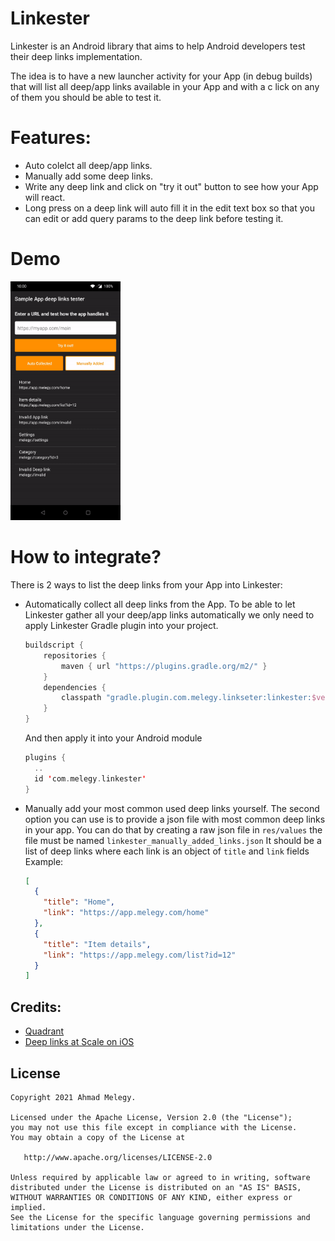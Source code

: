 

# Linkester

Linkester is an Android library that aims to help Android developers test their deep links implementation.

The idea is to have a new launcher activity for your App (in debug builds) that will list all deep/app links available in your App and with a c lick on any of them you should be able to test it.

# Features:
- Auto colelct all deep/app links.
- Manually add some deep links.
- Write any deep link and click on "try it out" button to see how your App will react.
- Long press on a deep link will auto fill it in the edit text box so that you can edit or add query params to the deep link before testing it.

# Demo
<img src="https://github.com/mlegy/Linkester/blob/main/linkester_demo.gif" width="35%">

# How to integrate?
There is 2 ways to list the deep links from your App into Linkester:
- Automatically collect all deep links from the App.
To be able to let Linkester gather all your deep/app links automatically we only need to apply Linkester Gradle plugin into your project.
	```kotlin
	buildscript {
	    repositories {
	        maven { url "https://plugins.gradle.org/m2/" }
	    }
	    dependencies {
	        classpath "gradle.plugin.com.melegy.linkseter:linkester:$version"
	    }
	}
	```
	And then apply it into your Android module
	```kotlin
	plugins {  
	  ..
	  id 'com.melegy.linkester'  
	}
	```
- Manually add your most common used deep links yourself.
The second option you can use is to provide a json file with most common deep links in your app.
You can do that by creating a raw json file in `res/values` the file must be named `linkester_manually_added_links.json`
It should be a list of deep links where each link is an object of `title` and `link` fields
Example:
	```json
	[  
	  {  
	    "title": "Home",  
	    "link": "https://app.melegy.com/home"  
	  },  
	  {  
	    "title": "Item details",  
	    "link": "https://app.melegy.com/list?id=12"  
	  }
	]
	```
  
## Credits:
- [Quadrant](https://github.com/gaelmarhic/Quadrant)
- [Deep links at Scale on iOS](https://medium.com/@albertodebo/deep-linking-at-scale-on-ios-1dd8789c389f)

## License

    Copyright 2021 Ahmad Melegy.

    Licensed under the Apache License, Version 2.0 (the "License");
    you may not use this file except in compliance with the License.
    You may obtain a copy of the License at

       http://www.apache.org/licenses/LICENSE-2.0

    Unless required by applicable law or agreed to in writing, software
    distributed under the License is distributed on an "AS IS" BASIS,
    WITHOUT WARRANTIES OR CONDITIONS OF ANY KIND, either express or implied.
    See the License for the specific language governing permissions and
    limitations under the License.
